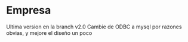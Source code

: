 # Empresa
Ultima version en la branch v2.0 
Cambie de ODBC a mysql por razones obvias, y mejore el diseño un poco
